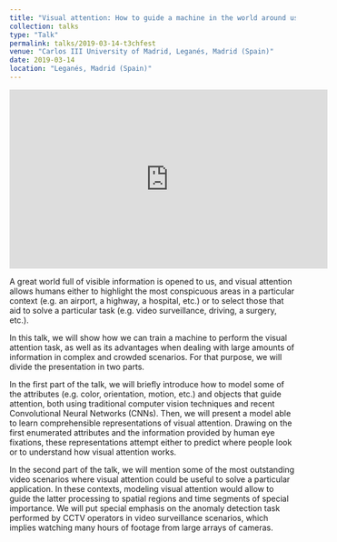 ```yaml
---
title: "Visual attention: How to guide a machine in the world around us"
collection: talks
type: "Talk"
permalink: talks/2019-03-14-t3chfest
venue: "Carlos III University of Madrid, Leganés, Madrid (Spain)"
date: 2019-03-14
location: "Leganés, Madrid (Spain)"
---
```


<iframe width="560" height="315" src="https://www.youtube.com/embed/DBt91MB_6nM" frameborder="0" allow="accelerometer; autoplay; clipboard-write; encrypted-media; gyroscope; picture-in-picture" allowfullscreen></iframe><br/>

A great world full of visible information is opened to us, and visual attention allows humans either to highlight the most conspicuous areas in a particular context (e.g. an airport, a highway, a hospital, etc.) or to select those that aid to solve a particular task (e.g. video surveillance, driving, a surgery, etc.).

In this talk, we will show how we can train a machine to perform the visual attention task, as well as its advantages when dealing with large amounts of information in complex and crowded scenarios. For that purpose, we will divide the presentation in two parts.

In the first part of the talk, we will briefly introduce how to model some of the attributes (e.g. color, orientation, motion, etc.) and objects that guide attention, both using traditional computer vision techniques and recent Convolutional Neural Networks (CNNs). Then, we will present a model able to learn comprehensible representations of visual attention. Drawing on the first enumerated attributes and the information provided by human eye fixations, these representations attempt either to predict where people look or to understand how visual attention works.

In the second part of the talk, we will mention some of the most outstanding video scenarios where visual attention could be useful to solve a particular application. In these contexts, modeling visual attention would allow to guide the latter processing to spatial regions and time segments of special importance. We will put special emphasis on the anomaly detection task performed by CCTV operators in video surveillance scenarios, which implies watching many hours of footage from large arrays of cameras.
